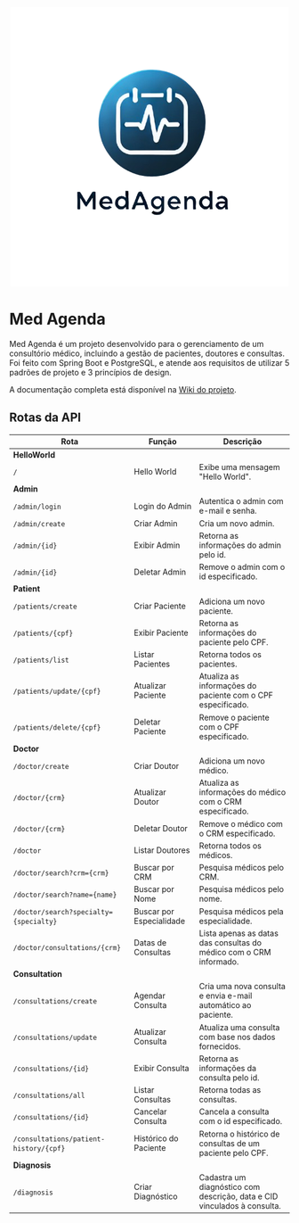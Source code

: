 <div align="center">
    <img src="https://github.com/nathanmota-dev/final-project-poo2/blob/main/frontend/public/logo2.png" alt="Logo" />
</div>

# Med Agenda

Med Agenda é um projeto desenvolvido para o gerenciamento de um consultório médico, incluindo a gestão de pacientes, doutores e consultas. Foi feito com Spring Boot e PostgreSQL, e atende aos requisitos de utilizar 5 padrões de projeto e 3 princípios de design.

A documentação completa está disponível na [Wiki do projeto](https://github.com/nathanmota-dev/final-project-poo2/wiki).

## Rotas da API

| Rota                                     | Função                    | Descrição                                                                 |
|------------------------------------------|---------------------------|---------------------------------------------------------------------------|
| **HelloWorld**                           |                           |                                                                           |
| `/`                                      | Hello World               | Exibe uma mensagem "Hello World".                                        |
| **Admin**                                |                           |                                                                           |
| `/admin/login`                           | Login do Admin            | Autentica o admin com e-mail e senha.                                    |
| `/admin/create`                          | Criar Admin               | Cria um novo admin.                                                      |
| `/admin/{id}`                            | Exibir Admin              | Retorna as informações do admin pelo id.                                 |
| `/admin/{id}`                            | Deletar Admin             | Remove o admin com o id especificado.                                    |
| **Patient**                              |                           |                                                                           |
| `/patients/create`                       | Criar Paciente            | Adiciona um novo paciente.                                               |
| `/patients/{cpf}`                        | Exibir Paciente           | Retorna as informações do paciente pelo CPF.                             |
| `/patients/list`                         | Listar Pacientes          | Retorna todos os pacientes.                                              |
| `/patients/update/{cpf}`                 | Atualizar Paciente        | Atualiza as informações do paciente com o CPF especificado.              |
| `/patients/delete/{cpf}`                 | Deletar Paciente          | Remove o paciente com o CPF especificado.                                |
| **Doctor**                               |                           |                                                                           |
| `/doctor/create`                         | Criar Doutor              | Adiciona um novo médico.                                                 |
| `/doctor/{crm}`                          | Atualizar Doutor          | Atualiza as informações do médico com o CRM especificado.                |
| `/doctor/{crm}`                          | Deletar Doutor            | Remove o médico com o CRM especificado.                                  |
| `/doctor`                                | Listar Doutores           | Retorna todos os médicos.                                                |
| `/doctor/search?crm={crm}`               | Buscar por CRM            | Pesquisa médicos pelo CRM.                                               |
| `/doctor/search?name={name}`             | Buscar por Nome           | Pesquisa médicos pelo nome.                                              |
| `/doctor/search?specialty={specialty}`   | Buscar por Especialidade  | Pesquisa médicos pela especialidade.                                     |
| `/doctor/consultations/{crm}`            | Datas de Consultas        | Lista apenas as datas das consultas do médico com o CRM informado.       |
| **Consultation**                         |                           |                                                                           |
| `/consultations/create`                  | Agendar Consulta          | Cria uma nova consulta e envia e-mail automático ao paciente.            |
| `/consultations/update`                  | Atualizar Consulta        | Atualiza uma consulta com base nos dados fornecidos.                     |
| `/consultations/{id}`                    | Exibir Consulta           | Retorna as informações da consulta pelo id.                              |
| `/consultations/all`                     | Listar Consultas          | Retorna todas as consultas.                                              |
| `/consultations/{id}`                    | Cancelar Consulta         | Cancela a consulta com o id especificado.                                |
| `/consultations/patient-history/{cpf}`   | Histórico do Paciente     | Retorna o histórico de consultas de um paciente pelo CPF.                |
| **Diagnosis**                            |                           |                                                                           |
| `/diagnosis`                             | Criar Diagnóstico         | Cadastra um diagnóstico com descrição, data e CID vinculados à consulta. |
